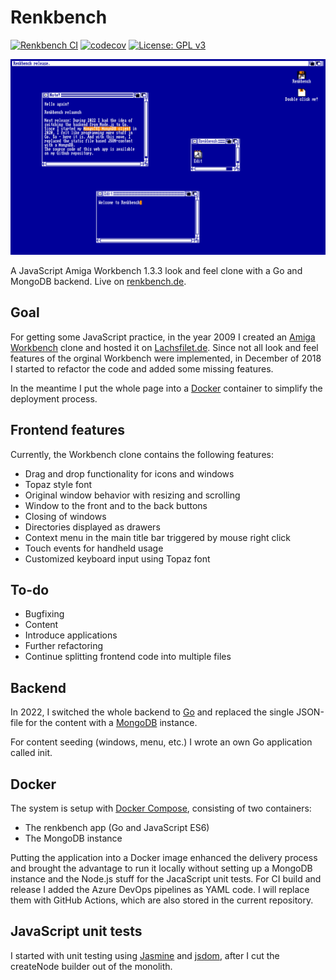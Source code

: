# Renkbench
[![Renkbench CI](https://github.com/renkman/Renkbench/actions/workflows/build-pipeline.yml/badge.svg)](https://github.com/renkman/Renkbench/actions/workflows/build-pipeline.yml)
[![codecov](https://codecov.io/gh/renkman/Renkbench/branch/master/graph/badge.svg?token=0F0MCE7J21)](https://codecov.io/gh/renkman/Renkbench)
[![License: GPL v3](https://img.shields.io/badge/License-GPL%20v3-blue.svg)](https://github.com/lachsfilet/Renkbench/blob/master/LICENSE)

![Screenshot](renkbench.png)

A JavaScript Amiga Workbench 1.3.3 look and feel clone with a Go and MongoDB backend. Live on [renkbench.de](http://www.renkbench.de).

## Goal
For getting some JavaScript practice, in the year 2009 I created an [Amiga Workbench](https://en.wikipedia.org/wiki/Workbench_(AmigaOS)#Workbench_1.x) clone and hosted it on [Lachsfilet.de](http://www.lachsfilet.de/).
Since not all look and feel features of the orginal Workbench were implemented, in December of 2018 I started to refactor the code and added some missing features.

In the meantime I put the whole page into a [Docker](https://www.docker.com/) container to simplify the deployment process.

## Frontend features
Currently, the Workbench clone contains the following features:

* Drag and drop functionality for icons and windows
* Topaz style font
* Original window behavior with resizing and scrolling
* Window to the front and to the back buttons
* Closing of windows
* Directories displayed as drawers
* Context menu in the main title bar triggered by mouse right click
* Touch events for handheld usage
* Customized keyboard input using Topaz font

## To-do
* Bugfixing
* Content
* Introduce applications
* Further refactoring
* Continue splitting frontend code into multiple files

## Backend
In 2022, I switched the whole backend to [Go](https://go.dev/) and replaced the single JSON-file for the content with a [MongoDB](https://www.mongodb.com/) instance.

For content seeding (windows, menu, etc.) I wrote an own Go application called init.

## Docker
The system is setup with [Docker Compose](https://docs.docker.com/compose/), consisting of two containers:

* The renkbench app (Go and JavaScript ES6)
* The MongoDB instance

Putting the application into a Docker image enhanced the delivery process and brought the advantage to run it locally without setting up a MongoDB instance and the Node.js stuff for the JacaScript unit tests. For CI build and release I added the Azure DevOps pipelines as YAML code. I will replace them with GitHub Actions, which are also stored in the current repository.

## JavaScript unit tests
I started with unit testing using [Jasmine](https://github.com/jasmine/jasmine) and [jsdom](https://github.com/jsdom/jsdom), after I cut the createNode builder out of the monolith.
